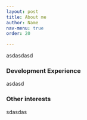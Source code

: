 ```yaml
---
layout: post
title: About me
author: Name
nav-menu: true
order: 20

---
```


asdasdasd

### Development Experience

asdasd

### Other interests

sdasdas
